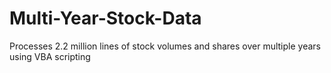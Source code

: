 # Multi-Year-Stock-Data
Processes 2.2 million lines of stock volumes and shares over multiple years using VBA scripting
